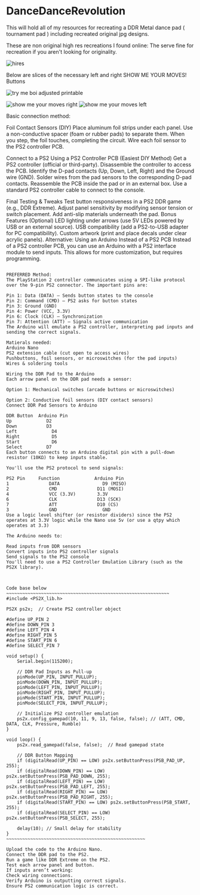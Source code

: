 # DanceDanceRevolution
This will hold all of my resources for recreating a DDR Metal dance pad ( tournament pad ) including recreated original jpg designs.

These are non original high res recreations I found online: The serve fine for recreation if you aren't looking for originality.

![hires](https://github.com/user-attachments/assets/2467e21f-b733-4dd7-8640-b58cbe2246ae)

Below are slices of the necessary left and right SHOW ME YOUR MOVES! Buttons

![try me boi adjusted printable](https://github.com/user-attachments/assets/6c22e620-228b-4336-b6d3-5ad20fd78959)

![show me your moves right](https://github.com/user-attachments/assets/3a782134-3605-4961-8506-6d77752654db) ![show me your moves left](https://github.com/user-attachments/assets/bbd3be5d-1ce0-4bd1-91cc-d964f9c431b0)

Basic connection method:

Foil Contact Sensors (DIY)
Place aluminum foil strips under each panel.
Use a non-conductive spacer (foam or rubber pads) to separate them.
When you step, the foil touches, completing the circuit.
Wire each foil sensor to the PS2 controller PCB.

Connect to a PS2
Using a PS2 Controller PCB (Easiest DIY Method)
Get a PS2 controller (official or third-party).
Disassemble the controller to access the PCB.
Identify the D-pad contacts (Up, Down, Left, Right) and the Ground wire (GND).
Solder wires from the pad sensors to the corresponding D-pad contacts.
Reassemble the PCB inside the pad or in an external box.
Use a standard PS2 controller cable to connect to the console.

Final Testing & Tweaks
Test button responsiveness in a PS2 DDR game (e.g., DDR Extreme).
Adjust panel sensitivity by modifying sensor tension or switch placement.
Add anti-slip materials underneath the pad.
Bonus Features (Optional)
LED lighting under arrows (use 5V LEDs powered by USB or an external source).
USB compatibility (add a PS2-to-USB adapter for PC compatibility).
Custom artwork (print and place decals under clear acrylic panels).
Alternative: Using an Arduino Instead of a PS2 PCB
Instead of a PS2 controller PCB, you can use an Arduino with a PS2 interface module to send inputs.
This allows for more customization, but requires programming.
~~~~~~~~~~~~~~~~~~~~~~~~~~~~~~~~~~~~~~~~~~~~~~~~~~~~~~~~~~~~~~~~~~~~~~~~~~~~~~~~~~~~~~~~~~~~~~~~~~~

PREFERRED Method:
The PlayStation 2 controller communicates using a SPI-like protocol over the 9-pin PS2 connector. The important pins are:

Pin 1: Data (DATA) – Sends button states to the console
Pin 2: Command (CMD) – PS2 asks for button states
Pin 3: Ground (GND)
Pin 4: Power (VCC, 3.3V)
Pin 6: Clock (CLK) – Synchronization
Pin 7: Attention (ATT) – Signals active communication
The Arduino will emulate a PS2 controller, interpreting pad inputs and sending the correct signals.

Matierals needed:
Arduino Nano
PS2 extension cable (cut open to access wires)
Pushbuttons, foil sensors, or microswitches (for the pad inputs)
Wires & soldering tools

Wiring the DDR Pad to the Arduino
Each arrow panel on the DDR pad needs a sensor:

Option 1: Mechanical switches (arcade buttons or microswitches)

Option 2: Conductive foil sensors (DIY contact sensors)
Connect DDR Pad Sensors to Arduino

DDR Button	Arduino Pin
Up	           D2
Down           D3
Left	         D4
Right	         D5
Start	         D6
Select	       D7
Each button connects to an Arduino digital pin with a pull-down resistor (10KΩ) to keep inputs stable.

You'll use the PS2 protocol to send signals:

PS2 Pin	    Function	         Arduino Pin
1           	DATA	            D9 (MISO)
2            	CMD	              D11 (MOSI)
4	            VCC (3.3V)	      3.3V
6	            CLK	              D13 (SCK)
7	            ATT	              D10 (CS)
3	            GND      	        GND
Use a logic level shifter (or resistor dividers) since the PS2 operates at 3.3V logic while the Nano use 5v (or use a qtpy which operates at 3.3)

The Arduino needs to:

Read inputs from DDR sensors
Convert inputs into PS2 controller signals
Send signals to the PS2 console
You'll need to use a PS2 Controller Emulation Library (such as the PS2X library).



Code base below
~~~~~~~~~~~~~~~~~~~~~~~~~~~~~~~~~~~~~~~~~~~~~~~~~~~~~~~~~~~~~
#include <PS2X_lib.h>

PS2X ps2x;  // Create PS2 controller object

#define UP_PIN 2
#define DOWN_PIN 3
#define LEFT_PIN 4
#define RIGHT_PIN 5
#define START_PIN 6
#define SELECT_PIN 7

void setup() {
    Serial.begin(115200);
    
    // DDR Pad Inputs as Pull-up
    pinMode(UP_PIN, INPUT_PULLUP);
    pinMode(DOWN_PIN, INPUT_PULLUP);
    pinMode(LEFT_PIN, INPUT_PULLUP);
    pinMode(RIGHT_PIN, INPUT_PULLUP);
    pinMode(START_PIN, INPUT_PULLUP);
    pinMode(SELECT_PIN, INPUT_PULLUP);

    // Initialize PS2 controller emulation
    ps2x.config_gamepad(10, 11, 9, 13, false, false); // (ATT, CMD, DATA, CLK, Pressure, Rumble)
}

void loop() {
    ps2x.read_gamepad(false, false);  // Read gamepad state

    // DDR Button Mapping
    if (digitalRead(UP_PIN) == LOW) ps2x.setButtonPress(PSB_PAD_UP, 255);
    if (digitalRead(DOWN_PIN) == LOW) ps2x.setButtonPress(PSB_PAD_DOWN, 255);
    if (digitalRead(LEFT_PIN) == LOW) ps2x.setButtonPress(PSB_PAD_LEFT, 255);
    if (digitalRead(RIGHT_PIN) == LOW) ps2x.setButtonPress(PSB_PAD_RIGHT, 255);
    if (digitalRead(START_PIN) == LOW) ps2x.setButtonPress(PSB_START, 255);
    if (digitalRead(SELECT_PIN) == LOW) ps2x.setButtonPress(PSB_SELECT, 255);

    delay(10); // Small delay for stability
}
~~~~~~~~~~~~~~~~~~~~~~~~~~~~~~~~~~~~~~~~~~~~~~~~~~~~

Upload the code to the Arduino Nano.
Connect the DDR pad to the PS2.
Run a game like DDR Extreme on the PS2.
Test each arrow panel and button.
If inputs aren’t working:
Check wiring connections.
Verify Arduino is outputting correct signals.
Ensure PS2 communication logic is correct.

